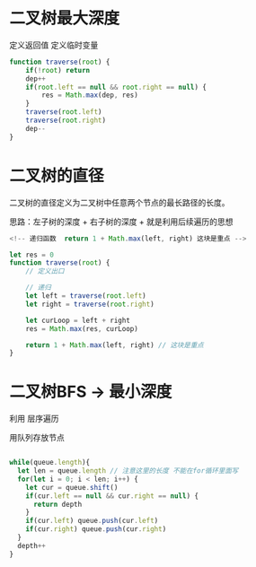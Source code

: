 # 二叉树最大深度
定义返回值
定义临时变量

```js
function traverse(root) {
    if(!root) return
    dep++
    if(root.left == null && root.right == null) {
        res = Math.max(dep, res)
    }
    traverse(root.left)
    traverse(root.right)
    dep--
}
```


# 二叉树的直径
二叉树的直径定义为二叉树中任意两个节点的最长路径的长度。

思路：左子树的深度 + 右子树的深度 + 就是利用后续遍历的思想
     
```js
<!-- 递归函数  return 1 + Math.max(left, right) 这块是重点 -->

let res = 0
function traverse(root) {
    // 定义出口

    // 递归
    let left = traverse(root.left)
    let right = traverse(root.right)

    let curLoop = left + right
    res = Math.max(res, curLoop)

    return 1 + Math.max(left, right) // 这块是重点
}
```


# 二叉树BFS -> 最小深度
 利用 层序遍历

  用队列存放节点
  ```js

  while(queue.length){
    let len = queue.length // 注意这里的长度 不能在for循环里面写
    for(let i = 0; i < len; i++) {
      let cur = queue.shift()
      if(cur.left == null && cur.right == null) {
        return depth
      }
      if(cur.left) queue.push(cur.left)
      if(cur.right) queue.push(cur.right)
    }
    depth++
  }
  ```
